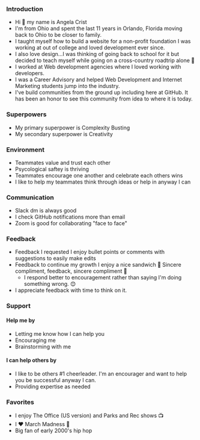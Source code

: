 ### Introduction

- Hi :wave: my name is Angela Crist
- I'm from Ohio and spent the last 11 years in Orlando, Florida moving back to Ohio to be closer to family. 
- I taught myself how to build a website for a non-profit foundation I was working at out of college and loved development ever since. 
- I also love design...I was thinking of going back to school for it but decided to teach myself while going on a cross-country roadtrip alone 🙂
- I worked at Web development agencies where I loved working with developers. 
- I was a Career Advisory and helped Web Development and Internet Marketing students jump into the industry.
- I've build communities from the ground up including here at GitHub. It has been an honor to see this community from idea to where it is today.

### Superpowers
- My primary superpower is Complexity Busting
- My secondary superpower is Creativity

### Environment

- Teammates value and trust each other 
- Psycological saftey is thriving 
- Teammates encourage one another and celebrate each others wins
- I like to help my teammates think through ideas or help in anyway I can

### Communication

- Slack dm is always good
- I check GitHub notifications more than email 
- Zoom is good for collaborating "face to face"


### Feedback

- Feedback I requested I enjoy bullet points or comments with suggestions to easily make edits
- Feedback to continue my growth I enjoy a nice sandwich 🙂 Sincere compliment, feedback, sincere compliment 🙂 
  - I respond better to encouragement rather than saying I'm doing something wrong. :blush:
- I appreciate feedback with time to think on it.


### Support 

#### Help me by
- Letting me know how I can help you 
- Encouraging me
- Brainstorming with me

#### I can help others by
- I like to be others #1 cheerleader. I'm an encourager and want to help you be successful anyway I can. 
- Providing expertise as needed


### Favorites
- I enjoy The Office (US version) and Parks and Rec shows 📺
- I ❤️ March Madness 🏀
- Big fan of early 2000's hip hop 
